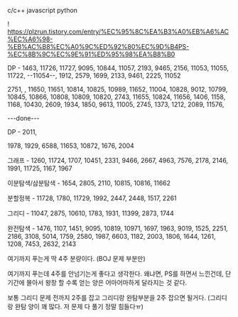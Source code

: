 c/c++
javascript
python

! https://plzrun.tistory.com/entry/%EC%95%8C%EA%B3%A0%EB%A6%AC%EC%A6%98-%EB%AC%B8%EC%A0%9C%ED%92%80%EC%9D%B4PS-%EC%8B%9C%EC%9E%91%ED%95%98%EA%B8%B0

DP - 1463, 11726, 11727, 9095, 10844, 11057, 2193, 9465, 2156, 11053, 11055, 11722, --11054--, 1912, 2579, 1699, 2133, 9461, 2225, 11052

2751, , 11650, 11651, 10814, 10825, 10989, 11652, 11004, 10828, 9012, 10799, 10845, 10866, 10808, 10809, 10820, 2743, 11655, 10824, 
11656, 1406, 1158, 1168, 10430, 2609, 1934, 1850, 9613, 11005, 2745, 1373, 1212, 2089, 11576, 

---done---

DP - 2011,

1978, 1929, 6588, 11653, 10872, 1676, 2004

그래프 - 1260, 11724, 1707, 10451, 2331, 9466, 2667, 4963, 7576, 2178, 2146, 1991, 11725, 1167, 1967

이분탐색/삼분탐색 - 1654, 2805, 2110, 10815, 10816, 11662

분할정복 - 11728, 1780, 11729, 1992, 2447, 2448, 1517, 2261



그리디 - 11047, 2875, 10610, 1783, 1931, 11399, 2873, 1744

완전탐색 - 1476, 1107, 1451, 9095, 10819, 10971, 1697, 1963, 9019, 1525, 2251, 2186, 3108, 5014, 1759, 2580, 1987, 6603, 1182, 2003, 1806, 1644, 1261, 1208, 7453, 2632, 2143

여기까지 푸는게 딱 4주 분량이다. (BOJ 문제 부분만)

여기까지 푸는데 4주를 안넘기는게 좋다고 생각한다. 왜냐면, PS를 하면서 느낀건데, 단기간에 몰아서 왕창 할 수록 얻는 양은 어마어마하게 달라지는 것 같다.

보통 그리디 문제 전까지 2주를 잡고 그리디랑 완탐부분을 2주 잡으면 될거다. (그리디랑 완탐 양이 꽤 많다. 저 문제 다 풀기 정말 힘들다ㅠ)